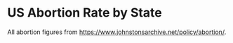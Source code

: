 # US Abortion Rate by State

All abortion figures from https://www.johnstonsarchive.net/policy/abortion/.
